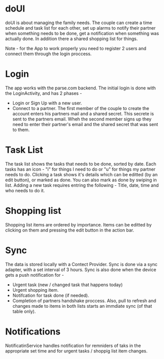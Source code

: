 # doUI
doUI is about managing the family needs.
The couple can create a time schedule and task list for each other, 
set up alarms to notify their partner when something needs to be done,
get a notification when something was actually done.
In addition there a shared shopping list for things.

Note - for the App to work properly you need to register 2 users and connect them through the login proccess.

# Login
The app works with the parse.com backend.
The initial login is done with the LoginActivity, and has 2 phases - 
  - Login or Sign Up with a new user.
  - Connect to a partner. 
The first member of the couple to create the account enters his partners mail and a shared secret.
This secrete is sent to the partners email.
Wheh the second member signs up they need to enter their partner's email and the shared secret that was sent to them.

# Task List
The task list shows the tasks that needs to be done, sorted by date.
Each tasks has an icon - "i" for things I need to do or "u" for things my partner needs to do.
Clicking a task shows it's details which can be editted (by an edit button), or marked as done.
You can also mark as done by swiping in list.
Adding a new task requires entring the following - Title, date, time and who needs to do it.

# Shopping list 
Shopping list items are ordered by importance. 
Items can be editted by clicking on them and pressing the edit button in the action bar.

# Sync
The data is stored locally with a Contect Provider.
Sync is done via a sync adapter, with a set interval of 3 hours.
Sync is also done when the device gets a push notification for - 
  - Urgent task (new / changed task that happens today)
  - Urgent shopping item.
  - Notifcation for task done (if needed).
  - Completion of partners handshake proccess.
Also, pull to refresh and changes made to items in both lists starts an immdiate sync (of that table only).

# Notifications
NotificatinService handles notification for remniders of taks in the appropriate set time and for urgent tasks / shoppig list item changes.



